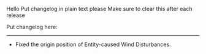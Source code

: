 Hello
Put changelog in plain text please
Make sure to clear this after each release

Put changelog here:

-----------------
- Fixed the origin position of Entity-caused Wind Disturbances.
